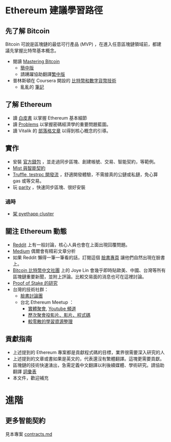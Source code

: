 # Ethereum 建議學習路徑

## 先了解 Bitcoin

Bitcoin 可說是區塊鏈的最低可行產品 (MVP) ，在進入任意區塊鏈領域前，都建議先掌握比特幣基本概念。

- 閱讀 [Mastering Bitcoin](https://github.com/bitcoinbook/bitcoinbook) 
	- [簡中版](https://www.bitcoinbook.info/translations/cmn/book.pdf)
	- 請踴躍協助翻譯[繁中版](https://www.transifex.com/bitcoinbook/mastering-bitcoin/)
- 普林斯頓在 Coursera 開設的 [比特幣和數字貨幣技術](https://zh-tw.coursera.org/course/bitcointech)
	- 亂亂的 [筆記](http://hashedportfolio.blogspot.tw/)

## 了解 Ethereum

- 讀 [白皮書](https://github.com/ethereum/wiki/wiki/White-Paper) 以掌握 Ethereum 基本細節
- 讀 [Problems](https://github.com/ethereum/wiki/wiki/Problems) 以掌握密碼經濟學的重要問題藍圖。
- 讀 Vitalik 的 [部落格文章](https://blog.ethereum.org/) 以得到核心概念的引導。


## 實作

- 安裝 [官方錢包](https://github.com/ethereum/mist#installation) ，並走過同步區塊、創建帳號、交易、智能契約，等範例。
- [Mist 與智能契約](https://medium.com/@hsiehyungchen/ethereum-smart-contract-%E6%92%B0%E5%AF%AB-68588a3d8358#.mh2fvg4qq)
- [Truffle, testrpc 開發流](https://d3vv6lp55qjaqc.cloudfront.net/items/0I291N0j0n2b1G3D352N/truffle.html) ，舒適開發體驗，不需接真的公鏈或私鏈，免心算 gas 或等交易。
- 玩 [parity](https://github.com/ethcore/parity) ，快速同步區塊、很好安裝


### 過時

- [架 pyethapp cluster](https://medium.com/@chihchengliang/%E5%BB%BA%E7%AB%8B%E8%87%AA%E5%B7%B1%E7%9A%84-ethereum-%E7%A7%81%E9%8F%88%E5%81%9A%E7%A0%94%E7%A9%B6-e8943a82232b#.iyln1kd5z)


## 關注 Ethereum 動態

- [Reddit](https://www.reddit.com/r/ethereum) 上有一般討論，核心人員也會在上面出現回覆問題。
- [Medium](https://medium.com/tag/ethereum) 偶爾會有精彩文章分析
- 如果 Reddit 懶得一筆一筆看的話，訂閱這個 [臉書專頁](https://www.facebook.com/Ethereum-news-1024476174267058/?fref=ts) 讓他們自然出現在臉書上。
- [Bitcoin 比特幣中文社團](https://www.facebook.com/groups/bitcoin.tw/) 上的 Joye Lin 會幾乎即時貼歐美、中國、台灣等所有區塊鏈重要新聞，並附上評論。比較交易面的消息也可在這裡討論。
- [Proof of Stake 的研究](https://gitter.im/ethereum/research)
- 台灣的技術社群：
	- [臉書討論團](https://www.facebook.com/groups/443751072484739/)
	- 台北 Ethereum Meetup ：
		- [實體聚會](meetup.com/Taipei-Ethereum-Meetup/), [Youtube 頻道](https://www.youtube.com/channel/UCVmRAQeesq4TA3rdvbz-IkQ)
		- [歷次聚會投影片、影片、程式碼](https://github.com/EtherTW/Taipei-Ethereum-Wiki/wiki/All-talks)
		- [較零散的學習資源整理](https://github.com/EtherTW/Taipei-Ethereum-Wiki/wiki/Learning-Resources)

## 貢獻指南

- 上述提到的 Ethereum 專案都是貢獻程式碼的目標，業界很需要深入研究的人
- 上述提到的文章或書如果是英文的，代表還沒有繁體翻譯。這塊更需要貢獻。
- 區塊鏈的技術快速湧出，急需定義中文翻譯以利後續媒體、學術研究。請協助翻譯 [詞彙表](https://github.com/EtherTW/blockchain_vocabulary)
- 本文件，歡迎補充

# 進階

## 更多智能契約

見本專案 [contracts.md](./contracts.md)
